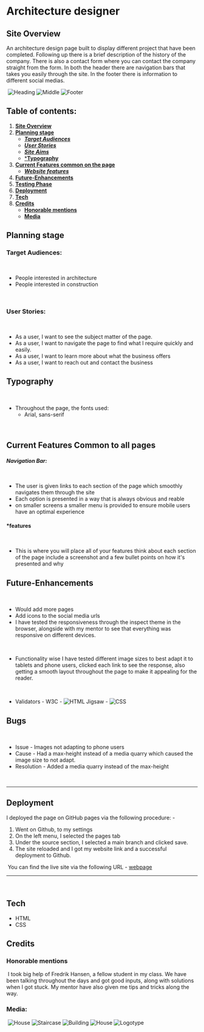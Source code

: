 # **Architecture designer**
## **Site Overview**
An architecture design page built to display different project that have been completed.
Following up there is a brief description of the history of the company.
There is also a contact form where you can contact the company straight from the form.
In both the header there are navigation bars that takes you easily through the site.
In the footer there is information to different social medias.

​
![Heading](Images/Webpage%20front.png)
![Middle](Images/Webpage%20mid.png)
![Footer](Images/Webpage%20foot.png)
​
## Table of contents:
1. [**Site Overview**](#site-overview)
1. [**Planning stage**](#planning-stage)
    * [***Target Audiences***](#target-audiences)
    * [***User Stories***](#user-stories)
    * [***Site Aims***](#site-aims)
    * [***Typography**](#typography)
1. [**Current Features common on the page**](#current-features-common-to-all-pages)
    * [***Website features***](#features)
1. [**Future-Enhancements**](#future-enhancements)
1. [**Testing Phase**](#bugs)
1. [**Deployment**](#deployment)
1. [**Tech**](#tech)
1. [**Credits**](#credits)
    * [**Honorable mentions**](#honorable-mentions)
    * [**Media**](#media)
​
## **Planning stage**
### **Target Audiences:**
​
* People interested in architecture
* People interested in construction

​
### **User Stories:**
​
* As a user, I want to see the subject matter of the page.
* As a user, I want to navigate the page to find what I require quickly and easily.
* As a user, I want to learn more about what the business offers
* As a user, I want to reach out and contact the business
​
## **Typography**
​
* Throughout the page, the fonts used:
  * Arial, sans-serif

​
## **Current Features Common to all pages**

#### *Navigation Bar:*
​
* The user is given links to each section of the page which smoothly navigates them through the site
* Each option is presented in a way that is always obvious and reable
* on smaller screens a smaller menu is provided to ensure mobile users have an optimal experience
​
#### *features
​
* This is where you will place all of your features think about each section of the page include a screenshot and a few bullet points on how it's presented and why
​
## **Future-Enhancements**
​
* Would add more pages
​
* Add icons to the social media urls
​
* I have tested the responsiveness through the inspect theme in the browser, alongside with my mentor to see that everything was responsive on different devices.

​
* Functionality wise I have tested different image sizes to best adapt it to tablets and phone users, clicked each link to see the response, also getting a smooth layout throughout the page to make it appealing for the reader.

​
*  Validators - 
W3C - ![HTML](Images/Validator%20.png)
Jigsaw - ![CSS](Images/Validator%20css.png)
​
​
## **Bugs**
​
* Issue - Images not adapting to phone users
* Cause - Had a max-height instead of a media quarry which caused the image size to not adapt.
* Resolution - Added a media quarry instead of the max-height

​
***
## **Deployment**
I deployed the page on GitHub pages via the following procedure: -
​
1. Went on Github, to my settings
2. On the left menu, I selected the pages tab
3. Under the source section, I selected a main branch and clicked save.
4. The site reloaded and I got my website link and a successful deployment to Github.

​
You  can find the live site via the following URL - [webpage](https://gomsur.github.io/Architecture/)
***
​
## **Tech**
- HTML
- CSS
​

## **Credits**
### **Honorable mentions**
​
I took big help of Fredrik Hansen, a fellow student in my class.
We have been talking throughout the days and got good inputs, along with solutions when I got stuck.
My mentor have also given me tips and tricks along the way.
​
  
### **Media:**
​
![House](https://i.ibb.co/WvWwL4W/building.jpg)
![Staircase](https://i.ibb.co/Rzb2zQ9/staircase-g9834dfa07-1280.jpg)
![Building](https://i.ibb.co/qycCjfc/architecture-g24968616b-1280.jpg)
![House](https://i.ibb.co/WvWwL4W/building.jpg)
![Logotype](https://i.imgur.com/fog2PVl.jpeg)